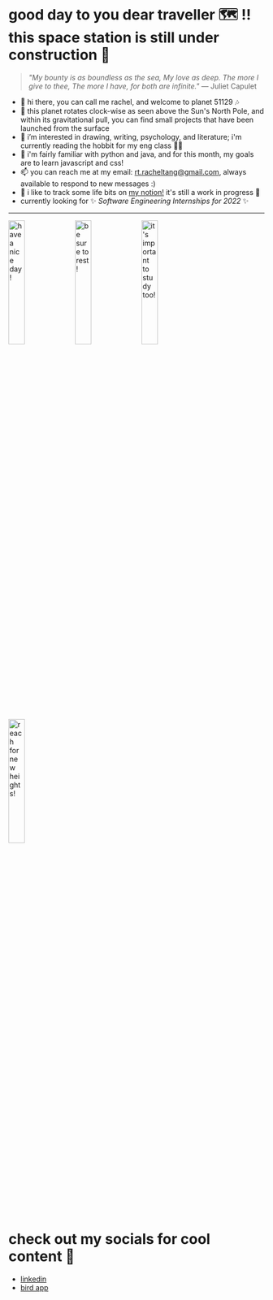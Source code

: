 # good day to you dear traveller 🗺️ !! this space station is still under construction 🚧
  
>  *"My bounty is as boundless as the sea, My love as deep. The more I give to thee, The more I have, for both are infinite."* — Juliet Capulet
  
- 👋 hi there, you can call me rachel, and welcome to planet 51129 🎶
- 🐰 this planet rotates clock-wise as seen above the Sun's North Pole, and within its gravitational pull, you can find small projects that have been launched from the surface 
- 👀 i’m interested in drawing, writing, psychology, and literature; i'm currently reading the hobbit for my eng class 🧝‍♀️
- 🌱 i'm fairly familiar with python and java, and for this month, my goals are to learn javascript and css!
- 📫 you can reach me at my email: rt.racheltang@gmail.com, always available to respond to new messages :)
- 📓 i like to track some life bits on <a href="https://solid-tile-10b.notion.site/eb601fa5677c4ee0a180b88167afb5cc" target="_blank">my notion!</a> it's still a work in progress 🙇
- currently looking for :sparkles: *Software Engineering Internships for 2022* :sparkles:  

---
 
 
<img src="https://i.pinimg.com/originals/b1/98/f1/b198f162fed7b096f66f1446d39e4da5.jpg" alt="have a nice day!" style="float: left; width: 25%; margin-right: 1%; margin-bottom: 0.5em;"><img src="https://i.pinimg.com/564x/d7/c2/f0/d7c2f0889ddb77b09e08a2fe6f119494.jpg" alt="be sure to rest!" style="float: left; width: 25%; margin-right: 1%; margin-bottom: 0.5em;"><img src="https://i.pinimg.com/564x/3d/c8/f4/3dc8f46587959238bc39a801aed91114.jpg" alt="it's important to study too!" style="float: left; width: 25%; margin-right: 1%; margin-bottom: 0.5em;"><img src="https://i.pinimg.com/originals/4e/33/28/4e3328e1a69a18cc07a0fa67a46dbce5.jpg" alt="reach for new heights!" style="float: left; width: 25%; margin-right: 1%; margin-bottom: 0.5em;">
<p style="clear: both;">



# check out my socials for cool content 📱
- [linkedin](https://www.linkedin.com/in/rachel-tang-112a20223/)
- [bird app](https://twitter.com/anjushuu)
<!---
anjushuu/anjushuu is a ✨ special ✨ repository because its `README.md` (this file) appears on your GitHub profile.
You can click the Preview link to take a look at your changes.
--->
